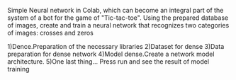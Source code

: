  Simple Neural network in Colab, which can become an integral part of the system of a bot for the game of "Tic-tac-toe". Using the prepared database of images, create and train a neural network that recognizes two categories of images: crosses and zeros

1)Dence.Preparation of the necessary libraries
2)Dataset for dense
3)Data preparation for dense network
4)Model dense.Сreate a network model architecture.
5)One last thing... Press run and see the result of model training
